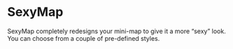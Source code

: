 # SexyMap

SexyMap completely redesigns your mini-map to give it a more “sexy” look. You can choose from a couple of pre-defined styles.

